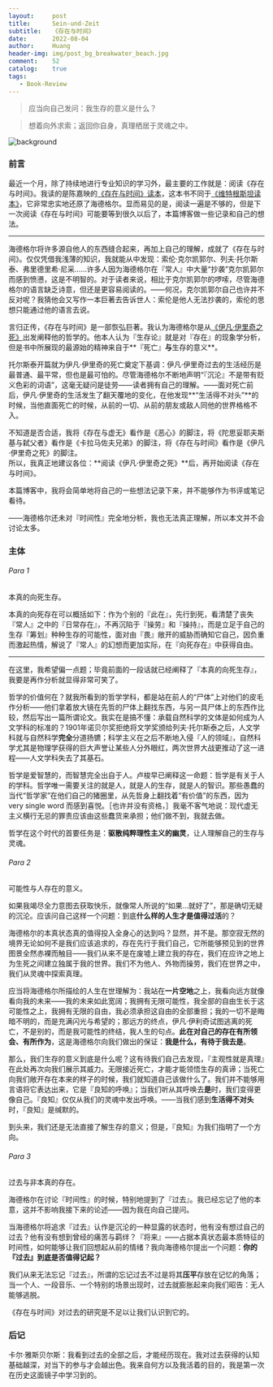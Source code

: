 ```yaml
---
layout:     post
title:      Sein-und-Zeit
subtitle:   《存在与时间》
date:       2022-08-04
author:     Huang
header-img: img/post_bg_breakwater_beach.jpg
comment:    52
catalog:    true
tags:
   - Book-Review
---
```


> 应当向自己发问：我生存的意义是什么？


> 想着向外求索；返回你自身，真理栖居于灵魂之中。

![background](https://huang-feiyu.github.io/img/post_bg_breakwater_beach.jpg)

### 前言

最近一个月，除了持续地进行专业知识的学习外，最主要的工作就是：阅读《存在与时间》。我读的是陈嘉映的[《存在与时间》读本](https://book.douban.com/subject/30426274/)，这本书不同于[《维特根斯坦读本》](https://book.douban.com/subject/35033224/)，它非常忠实地还原了海德格尔。显而易见的是，阅读一遍是不够的，但是下一次阅读《存在与时间》可能要等到很久以后了，本篇博客做一些记录和自己的想法。

---

海德格尔将许多源自他人的东西缝合起来，再加上自己的理解，成就了《存在与时间》。仅仅凭借我浅薄的知识，我就能从中发现：索伦·克尔凯郭尔、列夫·托尔斯泰、弗里德里希·尼采……许多人因为海德格尔在『常人』中大量“抄袭”克尔凯郭尔而感到愤懑，这是不明智的。对于读者来说，相比于克尔凯郭尔的啰嗦，尽管海德格尔的语言缺乏诗意，但还是更容易阅读的。——何况，克尔凯郭尔自己也许并不反对呢？我猜他会又写作一本巨著去告诉世人：索伦是他人无法抄袭的，索伦的思想只能通过他的语言去说。

言归正传，《存在与时间》是一部恢弘巨著。我认为海德格尔是从[《伊凡·伊里奇之死》](https://xn--29s704loyd.com/2021/11/07/The-Death-of-Ivan-Ilyich/)出发阐释他的哲学的。他本人认为『生存论』就是对『存在』的现象学分析，但是书中所展现的最源始的精神来自于**『死亡』**与**生存的意义**。

托尔斯泰开篇就为伊凡·伊里奇的死亡奠定下基调：伊凡·伊里奇过去的生活经历是最普通、最平常，但也是最可怕的。尽管海德格尔不断地声明“『沉沦』不是带有贬义色彩的词语”，这毫无疑问是徒劳——读者拥有自己的理解。——面对死亡前后，伊凡·伊里奇的生活发生了翻天覆地的变化，在他发现**“生活得不对头”**的时候，当他直面死亡的时候，从前的一切、从前的朋友或敌人同他的世界格格不入。

不知道是否合适，我将《存在与虚无》看作是《恶心》的脚注，将《陀思妥耶夫斯基与弑父者》看作是《卡拉马佐夫兄弟》的脚注，将《存在与时间》看作是《伊凡·伊里奇之死》的脚注。<br/>所以，我真正地建议各位：**阅读《伊凡·伊里奇之死》**后，再开始阅读《存在与时间》。

本篇博客中，我将会简单地将自己的一些想法记录下来，并不能够作为书评或笔记看待。

——海德格尔还未对『时间性』完全地分析，我也无法真正理解，所以本文并不会讨论太多。

### 主体

###### Para 1

本真的向死生存。

本真的向死存在可以概括如下：作为个别的『此在』，先行到死，看清楚了丧失『常人』之中的『日常存在』，不再沉陷于『操劳』和『操持』，而是立足于自己的生存『筹划』种种生存的可能性，面对由『畏』敞开的威胁而确知它自己，因负重而激起热情，解说了『常人』的幻想而更加实际，在『向死存在』中获得自由。

---

在这里，我希望偏一点题；毕竟前面的一段话就已经阐释了『本真的向死生存』，我要是再作分析就显得非常可笑了。

哲学的价值何在？就我所看到的哲学学科，都是站在前人的“尸体”上对他们的皮毛作分析——他们拿着放大镜在先哲的尸体上翻找东西，与另一具尸体上的东西作比较，然后写出一篇所谓论文。我实在是搞不懂：承载自然科学的文体是如何成为人文学科的标准的？1901年诺贝尔奖拒绝将文学奖颁给列夫·托尔斯泰之后，人文学科就与自然科学**完全**分道扬镳；科学主义在之后不断地入侵『人的领域』，自然科学尤其是物理学获得的巨大声誉让某些人分外眼红，两次世界大战更推动了这一进程——人文学科失去了其基石。

哲学是爱智慧的，而智慧完全出自于人。卢梭早已阐释这一命题：哲学是有关于人的学科。哲学唯一需要关注的就是人，就是人的生存，就是人的智识。那些愚蠢的当代“哲学家”在他们自己的猪圈里，从先哲身上翻找着“有价值”的东西，因为 very single word 而感到喜悦。［也许并没有资格，］我毫不客气地说：现代虚无主义横行无忌的罪责应该由这些蠢货来承担；他们做不到，我就去做。

哲学在这个时代的首要任务是：**驱散纯粹理性主义的幽灵**，让人理解自己的生存与灵魂。

###### Para 2

可能性与人存在的意义。

如果我竭尽全力意图去获取快乐，就像常人所说的“如果…就好了”，那是确切无疑的沉沦。应该问自己这样一个问题：到底**什么样的人生才是值得过活**的？

海德格尔的本真状态真的值得投入全身心的达到吗？显然，并不是。那空寂无然的境界无论如何不是我们应该追求的，存在先行于我们自己，它所能够预见到的世界图景全然赤裸而触目——我们从来不是在废墟上建立我的存在，我们在应许之地上为生死之间建立独属于我的世界。我们不为他人、外物而操劳，我们在世界之中，我们从灵魂中探索真理。

应当将海德格尔所描绘的人生在世理解为：我站在**一片空地**之上，我看向远方就像看向我的未来——我的未来如此宽阔；我拥有无限可能性，我全部的自由生长于这可能性之上，我拥有无限的自由，我必须承担这自由的全部重担；我的一切不是晦暗不明的，而是充满闪光与希望的；那远方的终点，伊凡·伊利奇试图逃离的死亡，不是别的，而是我可能性的终结，我人生的句点。**此在对自己的存在有所领会、有所作为**，这是海德格尔向我们做出的保证：**我是什么，有待于我去是**。

那么，我们生存的意义到底是什么呢？这有待我们自己去发现，『主观性就是真理』在此处再次向我们展示其威力。无限接近死亡，才能才能领悟生存的真谛；当死亡向我们敞开存在本来的样子的时候，我们就知道自己该做什么了。我们并不能够用言语将它表达出来，它是『良知的呼唤』；当我们听从其呼唤去**是**时，我们变得更像自己。『良知』仅仅从我们的灵魂中发出呼唤。——当我们感到**生活得不对头**时，『良知』是缄默的。

到头来，我们还是无法直接了解生存的意义；但是，『良知』为我们指明了一个方向。

###### Para 3

过去与非本真的存在。

海德格尔在讨论『时间性』的时候，特别地提到了『过去』。我已经忘记了他的本意，这并不影响我接下来的论述——因为我在向自己提问。

当海德格尔将追求『过去』认作是沉沦的一种显露的状态时，他有没有想过自己的过去？他有没有想到曾经的痛苦与羁绊？『将来』——占据本真状态最本质特征的时间性，如何能够让我们回想起从前的情绪？我向海德格尔提出一个问题：**你的『过去』到底是否值得记起？**

我们从来无法忘记『过去』，所谓的忘记过去不过是将其**压平**存放在记忆的角落；当一个人、一段音乐、一个特别的场景出现时，过去就膨胀起来向我们昭告：无人能够逃脱。

《存在与时间》对过去的研究是不足以让我们认识到它的。

### 后记

卡尔·雅斯贝尔斯：我看到过去的全部之后，才能经历现在。我对过去获得的认知基础越深，对当下的参与才会越出色。我来自何方以及我活着的目的，我是第一次在历史这面镜子中学习到的。


